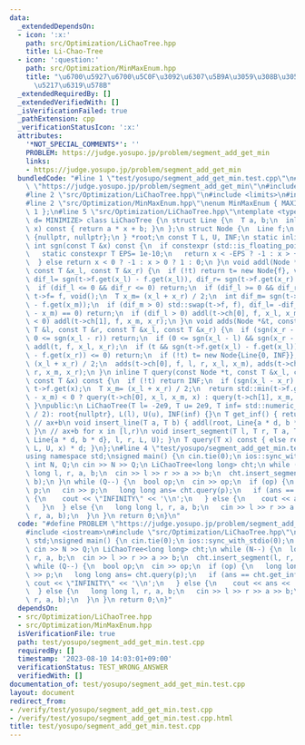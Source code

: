 ```yaml
---
data:
  _extendedDependsOn:
  - icon: ':x:'
    path: src/Optimization/LiChaoTree.hpp
    title: Li-Chao-Tree
  - icon: ':question:'
    path: src/Optimization/MinMaxEnum.hpp
    title: "\u6700\u5927\u6700\u5C0F\u3092\u6307\u5B9A\u3059\u308B\u305F\u3081\u306E\
      \u5217\u6319\u578B"
  _extendedRequiredBy: []
  _extendedVerifiedWith: []
  _isVerificationFailed: true
  _pathExtension: cpp
  _verificationStatusIcon: ':x:'
  attributes:
    '*NOT_SPECIAL_COMMENTS*': ''
    PROBLEM: https://judge.yosupo.jp/problem/segment_add_get_min
    links:
    - https://judge.yosupo.jp/problem/segment_add_get_min
  bundledCode: "#line 1 \"test/yosupo/segment_add_get_min.test.cpp\"\n#define PROBLEM\
    \ \"https://judge.yosupo.jp/problem/segment_add_get_min\"\n#include <iostream>\n\
    #line 2 \"src/Optimization/LiChaoTree.hpp\"\n#include <limits>\n#include <algorithm>\n\
    #line 2 \"src/Optimization/MinMaxEnum.hpp\"\nenum MinMaxEnum { MAXIMIZE= -1, MINIMIZE=\
    \ 1 };\n#line 5 \"src/Optimization/LiChaoTree.hpp\"\ntemplate <typename T, MinMaxEnum\
    \ d= MINIMIZE> class LiChaoTree {\n struct Line {\n  T a, b;\n  inline T get(T\
    \ x) const { return a * x + b; }\n };\n struct Node {\n  Line f;\n  Node *ch[2]=\
    \ {nullptr, nullptr};\n } *root;\n const T L, U, INF;\n static inline int node_count;\n\
    \ int sgn(const T &x) const {\n  if constexpr (std::is_floating_point_v<T>) {\n\
    \   static constexpr T EPS= 1e-10;\n   return x < -EPS ? -1 : x > +EPS ? 1 : 0;\n\
    \  } else return x < 0 ? -1 : x > 0 ? 1 : 0;\n }\n void addl(Node *&t, Line f,\
    \ const T &x_l, const T &x_r) {\n  if (!t) return t= new Node{f}, void();\n  int\
    \ dif_l= sgn(t->f.get(x_l) - f.get(x_l)), dif_r= sgn(t->f.get(x_r) - f.get(x_r));\n\
    \  if (dif_l <= 0 && dif_r <= 0) return;\n  if (dif_l >= 0 && dif_r >= 0) return\
    \ t->f= f, void();\n  T x_m= (x_l + x_r) / 2;\n  int dif_m= sgn(t->f.get(x_m)\
    \ - f.get(x_m));\n  if (dif_m > 0) std::swap(t->f, f), dif_l= -dif_l;\n  if (sgn(x_l\
    \ - x_m) == 0) return;\n  if (dif_l > 0) addl(t->ch[0], f, x_l, x_m);\n  if (dif_l\
    \ < 0) addl(t->ch[1], f, x_m, x_r);\n }\n void adds(Node *&t, const Line &f, const\
    \ T &l, const T &r, const T &x_l, const T &x_r) {\n  if (sgn(x_r - l) <= 0 ||\
    \ 0 <= sgn(x_l - r)) return;\n  if (0 <= sgn(x_l - l) && sgn(x_r - r) <= 0) return\
    \ addl(t, f, x_l, x_r);\n  if (t && sgn(t->f.get(x_l) - f.get(x_l)) <= 0 && sgn(t->f.get(x_r)\
    \ - f.get(x_r)) <= 0) return;\n  if (!t) t= new Node{Line{0, INF}};\n  T x_m=\
    \ (x_l + x_r) / 2;\n  adds(t->ch[0], f, l, r, x_l, x_m), adds(t->ch[1], f, l,\
    \ r, x_m, x_r);\n }\n inline T query(const Node *t, const T &x_l, const T &x_r,\
    \ const T &x) const {\n  if (!t) return INF;\n  if (sgn(x_l - x_r) == 0) return\
    \ t->f.get(x);\n  T x_m= (x_l + x_r) / 2;\n  return std::min(t->f.get(x), (sgn(x\
    \ - x_m) < 0 ? query(t->ch[0], x_l, x_m, x) : query(t->ch[1], x_m, x_r, x)));\n\
    \ }\npublic:\n LiChaoTree(T l= -2e9, T u= 2e9, T inf= std::numeric_limits<T>::max()\
    \ / 2): root{nullptr}, L(l), U(u), INF(inf) {}\n T get_inf() { return INF; }\n\
    \ // ax+b\n void insert_line(T a, T b) { addl(root, Line{a * d, b * d}, L, U);\
    \ }\n // ax+b for x in [l,r)\n void insert_segment(T l, T r, T a, T b) { adds(root,\
    \ Line{a * d, b * d}, l, r, L, U); }\n T query(T x) const { else return query(root,\
    \ L, U, x) * d; }\n};\n#line 4 \"test/yosupo/segment_add_get_min.test.cpp\"\n\
    using namespace std;\nsigned main() {\n cin.tie(0);\n ios::sync_with_stdio(0);\n\
    \ int N, Q;\n cin >> N >> Q;\n LiChaoTree<long long> cht;\n while (N--) {\n  long\
    \ long l, r, a, b;\n  cin >> l >> r >> a >> b;\n  cht.insert_segment(l, r, a,\
    \ b);\n }\n while (Q--) {\n  bool op;\n  cin >> op;\n  if (op) {\n   long long\
    \ p;\n   cin >> p;\n   long long ans= cht.query(p);\n   if (ans == cht.get_inf())\
    \ {\n    cout << \"INFINITY\" << '\\n';\n   } else {\n    cout << ans << '\\n';\n\
    \   }\n  } else {\n   long long l, r, a, b;\n   cin >> l >> r >> a >> b;\n   cht.insert_segment(l,\
    \ r, a, b);\n  }\n }\n return 0;\n}\n"
  code: "#define PROBLEM \"https://judge.yosupo.jp/problem/segment_add_get_min\"\n\
    #include <iostream>\n#include \"src/Optimization/LiChaoTree.hpp\"\nusing namespace\
    \ std;\nsigned main() {\n cin.tie(0);\n ios::sync_with_stdio(0);\n int N, Q;\n\
    \ cin >> N >> Q;\n LiChaoTree<long long> cht;\n while (N--) {\n  long long l,\
    \ r, a, b;\n  cin >> l >> r >> a >> b;\n  cht.insert_segment(l, r, a, b);\n }\n\
    \ while (Q--) {\n  bool op;\n  cin >> op;\n  if (op) {\n   long long p;\n   cin\
    \ >> p;\n   long long ans= cht.query(p);\n   if (ans == cht.get_inf()) {\n   \
    \ cout << \"INFINITY\" << '\\n';\n   } else {\n    cout << ans << '\\n';\n   }\n\
    \  } else {\n   long long l, r, a, b;\n   cin >> l >> r >> a >> b;\n   cht.insert_segment(l,\
    \ r, a, b);\n  }\n }\n return 0;\n}"
  dependsOn:
  - src/Optimization/LiChaoTree.hpp
  - src/Optimization/MinMaxEnum.hpp
  isVerificationFile: true
  path: test/yosupo/segment_add_get_min.test.cpp
  requiredBy: []
  timestamp: '2023-08-10 14:03:01+09:00'
  verificationStatus: TEST_WRONG_ANSWER
  verifiedWith: []
documentation_of: test/yosupo/segment_add_get_min.test.cpp
layout: document
redirect_from:
- /verify/test/yosupo/segment_add_get_min.test.cpp
- /verify/test/yosupo/segment_add_get_min.test.cpp.html
title: test/yosupo/segment_add_get_min.test.cpp
---
```

